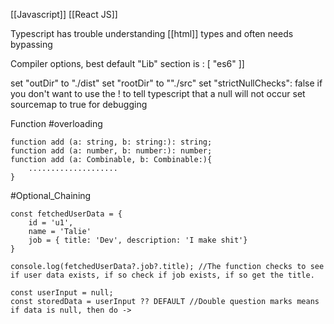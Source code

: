 [[Javascript]] [[React JS]] 

Typescript has trouble understanding [[html]] types and often needs bypassing

Compiler options, best default "Lib" section is : [
	"es6"
]]

set "outDir" to "./dist"
set "rootDir" to ""./src"
set "strictNullChecks": false if you don't want to use the ! to tell typescript that a null will not occur
set sourcemap to true for debugging

Function #overloading 
```
function add (a: string, b: string:): string;
function add (a: number, b: number:): number;
function add (a: Combinable, b: Combinable:){
	....................
}
```

#Optional_Chaining 
```
const fetchedUserData = {
	id = 'u1',
	name = 'Talie'
	job = { title: 'Dev', description: 'I make shit'}
}

console.log(fetchedUserData?.job?.title); //The function checks to see if user data exists, if so check if job exists, if so get the title.
```

```
const userInput = null;
const storedData = userInput ?? DEFAULT //Double question marks means if data is null, then do ->
```
